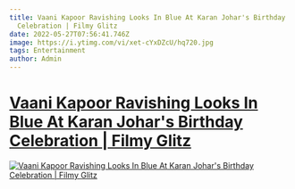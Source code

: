 ```yaml
---
title: Vaani Kapoor Ravishing Looks In Blue At Karan Johar's Birthday
  Celebration | Filmy Glitz
date: 2022-05-27T07:56:41.746Z
image: https://i.ytimg.com/vi/xet-cYxDZcU/hq720.jpg
tags: Entertainment
author: Admin
---
```

# [Vaani Kapoor Ravishing Looks In Blue At Karan Johar's Birthday Celebration | Filmy Glitz](https://dailynewz.xyz/video.php?v=xet-cYxDZcU&t=Vaani%20Kapoor%20Ravishing%20Looks%20In%20Blue%20At%20Karan%20Johar%27s%20Birthday%20Celebration%20|%20Filmy%20Glitz)

[![Vaani Kapoor Ravishing Looks In Blue At Karan Johar's Birthday Celebration | Filmy Glitz](https://i.ytimg.com/vi/xet-cYxDZcU/hq720.jpg)](https://dailynewz.xyz/video.php?v=xet-cYxDZcU&t=Vaani%20Kapoor%20Ravishing%20Looks%20In%20Blue%20At%20Karan%20Johar%27s%20Birthday%20Celebration%20|%20Filmy%20Glitz)